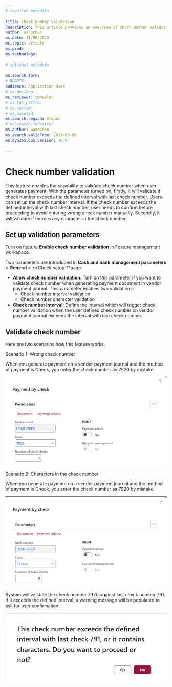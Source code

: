```yaml
---
# required metadata

title: Check number validation 
description: This article provides an overview of check number validation in cash and bank management module.
author: wangchen
ms.date: 11/06/2023
ms.topic: article
ms.prod: 
ms.technology: 

# optional metadata

ms.search.form: 
# ROBOTS: 
audience: Application User
# ms.devlang: 
ms.reviewer: twheeloc
# ms.tgt_pltfrm: 
# ms.custom: 
# ms.assetid: 
ms.search.region: Global
# ms.search.industry: 
ms.author: wangchen
ms.search.validFrom: 2019-03-08
ms.dyn365.ops.version: 10.0

---
```

# Check number validation

This feature enables the capability to validate check number when user generates payment. With the parameter turned on, firstly, it will validate if check number exceeds the defined interval with last check number. Users can set up the check number interval. If the check number exceeds the defined interval with last check number, user needs to confirm before proceeding to avoid entering wrong check number manually. Secondly, it will validate if there is any character in the check number.

## Set up validation parameters

Turn on feature **Enable check number validation** in Feature management workspace.

Two parameters are introduced in **Cash and bank management parameters** > **General** > **Check setup **page.

- **Allow check number validation**: Turn on this parameter if you want to validate check number when generating payment document in vendor payment journal. This parameter enables two validations:
  - Check number interval validation
  - Check number character validation
- **Check number interval**: Define the interval which will trigger check number validation when the user defined check number on vendor payment journal exceeds the interval with last check number.

## Validate check number

Here are two scenarios how this feature works. 

Scenario 1: Wrong check number

When you generate payment on a vendor payment journal and the method of payment is Check, you enter the check number as 7920 by mistake

![image-20231106154457202](media/Check-number-validation-1.png)

Scenario 2: Characters in the check number

When you generate payment on a vendor payment journal and the method of payment is Check, you enter the check number as 7920 by mistake

![image-20231106154917789](media/Check-number-validation-3.png)

System will validate the check number 7920 against last check number 791. If it exceeds the defined interval, a warning message will be populated to ask for user confirmation.

![image-20231106154632093](media/Check-number-validation-2.png)
